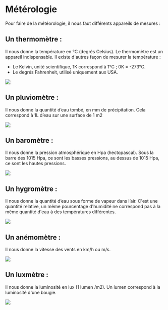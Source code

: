# Métérologie

Pour faire de la météorologie, il nous faut différents appareils de mesures : 
## Un thermomètre : 


Il nous donne la température en °C (degrés Celsius). Le thermomètre est un appareil indispensable. Il existe d'autres façon de mesurer la température : 

* Le Kelvin, unité scientifique, 1K correspond à 1°C ; 0K = -273°C.
* Le degrés Fahrenheit, utilisé uniquement aux USA. 

![](https://media.centrakor.com/catalog/product/cache/image/800x800/0ee134d6d987b4a4dd752d2524c88dff/t/h/thermometre-interieur-exterieur-plastique-h-20-5cm-33387_33387_FRN01_WEB_7.jpg)

## Un pluviomètre : 

Il nous donne la quantité d’eau tombé, en mm de précipitation. Cela correspond à 1L d’eau sur une surface de 1 m2

![](https://images-na.ssl-images-amazon.com/images/I/5194EJrMPAL._SX466_.jpg)

## Un baromètre : 

Il nous donne la pression atmosphérique en Hpa (hectopascal). 
Sous la barre des 1015 Hpa, ce sont les basses pressions, au dessus de 1015 Hpa, ce sont les hautes pressions. 

![](https://static.fnac-static.com/multimedia/Images/39/31/33/33/3319092-1505-1540-1/tsp20170522121743/Nature-Barometre-3-en-1-avec-thermometre-et-hygrometre-20-cm.jpg)

## Un hygromètre : 

Il nous donne la quantité d’eau sous forme de vapeur dans l’air. C'est une quantité relative, un même pourcentage d'humidité ne correspond pas à la même quantité d'eau à des températures différentes. 

![](https://static.greenweez.com/images/products/2000/600/bon-plan-greenweez-3-thermometre-hygrometre-de-jardin.jpg)

## Un anémomètre : 

Il nous donne la vitesse des vents en km/h ou m/s.

![](https://www.universmeteo.com/assets/images/articles/thumbs/lg/anemometre_3coupelles.jpg)

## Un luxmètre : 

Il nous donne la luminosité en lux (1 lumen /m2). Un lumen correspond à la luminosité d'une bougie. 

![](https://www.mesure-pro.com/WebRoot/Orange/Shops/4dcd203c-3138-11e1-8f2a-000d609a287c/4F0F/140F/171E/CDFB/DE68/0A0C/05EA/89DB/SO_800.jpg)


